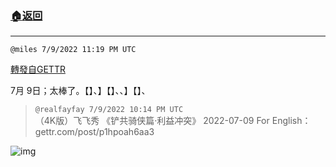 ###  [:house:返回](README.md)
---


`@miles 7/9/2022 11:19 PM UTC`

[轉發自GETTR](https://gettr.com/post/p1hpu5tde4b)

7月 9日；太棒了。【】、】【】、、】【】、

> `@realfayfay 7/9/2022 10:14 PM UTC`<br/>（4K版）飞飞秀 《铲共骑侠篇·利益冲突》 2022-07-09
For English：gettr.com/post/p1hpoah6aa3

![img](https://media.gettr.com/group7/origin/2022/07/09/21/4be139b8-4d6f-7882-d796-08bc0517df49/6383d6c383a688bc0ce747d8282e44b3.jpeg)
